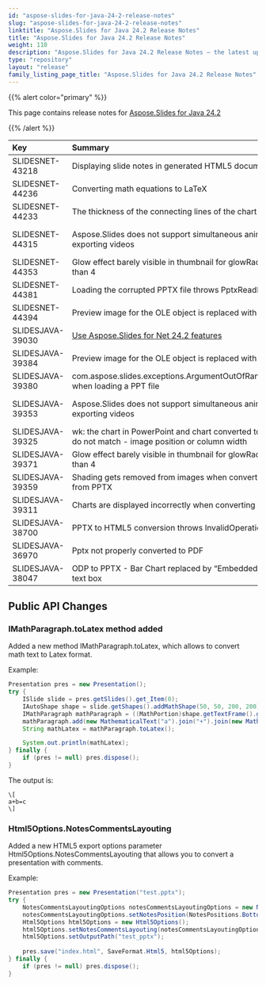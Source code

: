 ```yaml
---
id: "aspose-slides-for-java-24-2-release-notes"
slug: "aspose-slides-for-java-24-2-release-notes"
linktitle: "Aspose.Slides for Java 24.2 Release Notes"
title: "Aspose.Slides for Java 24.2 Release Notes"
weight: 110
description: "Aspose.Slides for Java 24.2 Release Notes – the latest updates and fixes."
type: "repository"
layout: "release"
family_listing_page_title: "Aspose.Slides for Java 24.2 Release Notes"
---
```


{{% alert color="primary" %}} 

This page contains release notes for [Aspose.Slides for Java 24.2](https://releases.aspose.com/java/repo/com/aspose/aspose-slides/24.2/)

{{% /alert %}} 

|**Key**|**Summary**|**Category**|**Related Documentation**|
| :- | :- | :- | :- |
|SLIDESNET-43218|Displaying slide notes in generated HTML5 document|Feature||
|SLIDESNET-44236|Converting math equations to LaTeX|Feature||
|SLIDESNET-44233|The thickness of the connecting lines of the chart is thinner|Enhancement||
|SLIDESNET-44315|Aspose.Slides does not support simultaneous animation after exporting videos|Enhancement|https://docs.aspose.com/slides/net/convert-powerpoint-to-video/#convert-powerpoint-to-video|
|SLIDESNET-44353|Glow effect barely visible in thumbnail for glowRadius smaller than 4|Enhancement|https://docs.aspose.com/slides/net/shape-effect/#apply-glow-effect|
|SLIDESNET-44381|Loading the corrupted PPTX file throws PptxReadException|Enhancement|https://docs.aspose.com/slides/net/open-presentation/|
|SLIDESNET-44394|Preview image for the OLE object is replaced with the icon|Enhancement|https://docs.aspose.com/slides/net/manage-ole/|
|SLIDESJAVA-39030|[Use Aspose.Slides for Net 24.2 features](/slides/net/release-notes/2024/aspose-slides-for-net-24-2-release-notes/)|Enhancement||
|SLIDESJAVA-39384|Preview image for the OLE object is replaced with the icon|Enhancement|https://docs.aspose.com/slides/java/manage-ole/|
|SLIDESJAVA-39380|com.aspose.slides.exceptions.ArgumentOutOfRangeException when loading a PPT file|Bug|https://docs.aspose.com/slides/java/convert-slide/|
|SLIDESJAVA-39353|Aspose.Slides does not support simultaneous animation after exporting videos|Enhancement|https://docs.aspose.com/slides/java/convert-powerpoint-to-video/#convert-powerpoint-to-video|
|SLIDESJAVA-39325|wk: the chart in PowerPoint and chart converted to PNG image do not match - image position or column width|Bug|https://docs.aspose.com/slides/java/convert-powerpoint-to-png/|
|SLIDESJAVA-39371|Glow effect barely visible in thumbnail for glowRadius smaller than 4|Enhancement|https://docs.aspose.com/slides/java/shape-effect/#apply-glow-effect|
|SLIDESJAVA-39359|Shading gets removed from images when converted to PDF from PPTX|Bug|https://docs.aspose.com/slides/java/convert-powerpoint-to-pdf/|
|SLIDESJAVA-39311|Charts are displayed incorrectly when converting slide to PNG|Bug|https://docs.aspose.com/slides/java/convert-powerpoint-to-png/|
|SLIDESJAVA-38700|PPTX to HTML5 conversion throws InvalidOperationException|Bug|https://docs.aspose.com/slides/java/export-to-html5/|
|SLIDESJAVA-36970|Pptx not properly converted to PDF|Bug|https://docs.aspose.com/slides/java/convert-powerpoint-to-pdf/|
|SLIDESJAVA-38047|ODP to PPTX - Bar Chart replaced by “Embedded OLE Object” text box|Bug|https://docs.aspose.com/slides/java/convert-odp-to-pptx/|


## Public API Changes ##

### IMathParagraph.toLatex method added ###

Added a new method IMathParagraph.toLatex, which allows to convert math text to Latex format.

Example:

``` java
Presentation pres = new Presentation();
try {
    ISlide slide = pres.getSlides().get_Item(0);
    IAutoShape shape = slide.getShapes().addMathShape(50, 50, 200, 200);
    IMathParagraph mathParagraph = ((MathPortion)shape.getTextFrame().getParagraphs().get_Item(0).getPortions().get_Item(0)).getMathParagraph();
    mathParagraph.add(new MathematicalText("a").join("+").join(new MathematicalText("b").join("=").join(new MathematicalText("c"))));
    String mathLatex = mathParagraph.toLatex();

    System.out.println(mathLatex);
} finally {
    if (pres != null) pres.dispose();
}
```

The output is:

```
\[
a+b=c
\]
```

### Html5Options.NotesCommentsLayouting ###

Added a new HTML5 export options parameter Html5Options.NotesCommentsLayouting that allows you to convert a presentation with comments.

Example:

``` java
Presentation pres = new Presentation("test.pptx");
try {
    NotesCommentsLayoutingOptions notesCommentsLayoutingOptions = new NotesCommentsLayoutingOptions();
    notesCommentsLayoutingOptions.setNotesPosition(NotesPositions.BottomTruncated);
    Html5Options html5Options = new Html5Options();
    html5Options.setNotesCommentsLayouting(notesCommentsLayoutingOptions);
    html5Options.setOutputPath("test_pptx");
            
    pres.save("index.html", SaveFormat.Html5, html5Options);
} finally {
    if (pres != null) pres.dispose();
}
```